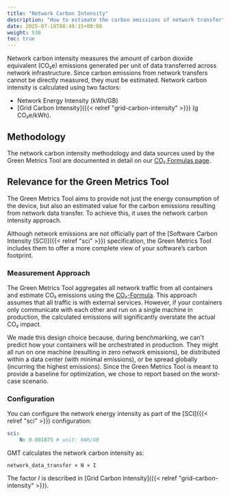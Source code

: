 ```yaml
---
title: "Network Carbon Intensity"
description: "How to estimate the carbon emissions of network transfer"
date: 2025-07-18T08:49:15+00:00
weight: 530
toc: true
---
```


Network carbon intensity measures the amount of carbon dioxide equivalent (CO₂e) emissions generated per unit of data transferred across network infrastructure.
Since carbon emissions from network transfers cannot be directly measured, they must be estimated. Network carbon intensity is calculated using two factors:

- Network Energy Intensity (kWh/GB)
- [Grid Carbon Intensity]({{< relref "grid-carbon-intensity" >}}) (g CO₂e/kWh).

## Methodology

The network carbon intensity methodology and data sources used by the Green Metrics Tool are documented in detail on our [CO₂ Formulas page](https://www.green-coding.io/CO2-formulas/#gigabytes-to-kwh).

## Relevance for the Green Metrics Tool

The Green Metrics Tool aims to provide not just the energy consumption of the device, but also an estimated value for the carbon emissions resulting from network data transfer. To achieve this, it uses the network carbon intensity approach.

Although network emissions are not officially part of the [Software Carbon Intensity (SCI)]({{< relref "sci" >}}) specification, the Green Metrics Tool includes them to offer a more complete view of your software’s carbon footprint.

### Measurement Approach

The Green Metrics Tool aggregates all network traffic from all containers and estimate CO₂ emissions using the [CO₂-Formula](https://www.green-coding.io/CO2-formulas). This approach assumes that all traffic is with external services. However, if your containers only communicate with each other and run on a single machine in production, the calculated emissions will significantly overstate the actual CO₂ impact.

We made this design choice because, during benchmarking, we can't predict how your containers will be orchestrated in production. They might all run on one machine (resulting in zero network emissions), be distributed within a data center (with minimal emissions), or be spread globally (incurring the highest emissions). Since the Green Metrics Tool is meant to provide a baseline for optimization, we chose to report based on the worst-case scenario.

### Configuration

You can configure the network energy intensity as part of the [SCI]({{< relref "sci" >}}) configuration:

```yml
sci:
    N: 0.001875 # unit: kWh/GB
```

GMT calculates the network carbon intensity as:

```plain
network_data_transfer × N × I
```

The factor *I* is described in [Grid Carbon Intensity]({{< relref "grid-carbon-intensity" >}}).
